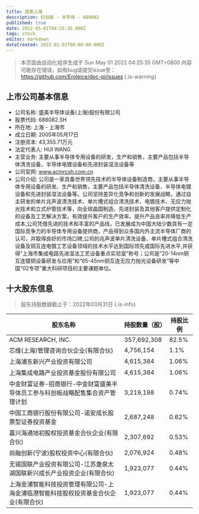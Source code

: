 ```yaml
---
title: 盛美上海
description: 科创板 - 半导体 - 688082
published: true
date: 2022-05-01T04:25:35.000Z
tags: stock
editor: markdown
dateCreated: 2022-01-01T00:00:00.000Z
---
```


> 本页面由自动化程序生成于 Sun May 01 2022 04:25:35 GMT+0800
> 内容可能存在错误，如有bug请提交issue至：https://github.com/Eroleice/doc-pi/issues
{.is-warning}

## 上市公司基本信息
- 公司名称: 盛美半导体设备(上海)股份有限公司
- 股票代码: 688082.SH
- 所在地: 上海 - 上海市
- 成立日期: 2005年05月17日
- 注册资本: 43,355.71万元
- 法定代表人: HUI WANG
- 主营业务: 主要从事半导体专用设备的研发，生产和销售，主要产品包括半导体清洗设备，半导体电镀设备和先进封装湿法设备等
- 公司官网: www.acmrcsh.com.cn
- 公司介绍: 公司是一家具备世界领先技术的半导体设备制造商，主要从事半导体专用设备的研发、生产和销售，主要产品包括半导体清洗设备、半导体电镀设备和先进封装湿法设备等。公司坚持差异化竞争和创新的发展战略，通过自主研发的单片兆声波清洗技术、单片槽式组合清洗技术、电镀技术、无应力抛光技术和立式炉管技术等，向全球晶圆制造、先进封装及其他客户提供定制化的设备及工艺解决方案，有效提升客户的生产效率、提升产品良率并降低生产成本,公司凭借先进的技术和丰富的产品线，已发展成为中国大陆少数具有一定国际竞争力的半导体专用设备提供商，产品得到众多国内外主流半导体厂商的认可，并取得良好的市场口碑,公司的兆声波单片清洗设备、单片槽式组合清洗设备及铜互连电镀工艺设备领域的技术水平达到国际领先或国际先进水平,并获得“上海市集成电路先进湿法工艺设备重点实验室”称号；公司是“20-14nm铜互连镀铜设备研发与应用”和“65-45nm铜互连无应力抛光设备研发”等中国“02专项”重大科研项目的主要课题单位。


## 十大股东信息
> 股东持股数据截止于：2022年03月31日
{.is-info}

| 股东名称 | 持股数量（股） | 持股比例 |
| --- | --- | --- |
| ACM RESEARCH, INC. | 357,692,308 | 82.5% |
| 芯维(上海)管理咨询合伙企业(有限合伙) | 4,756,154 | 1.1% |
| 上海浦东新兴产业投资有限公司 | 4,615,384 | 1.06% |
| 上海集成电路产业投资基金股份有限公司 | 4,615,384 | 1.06% |
| 中金财富证券-招商银行-中金财富盛美半导体员工参与科创板战略配售集合资产管理计划 | 3,219,198 | 0.74% |
| 中国工商银行股份有限公司-诺安成长股票型证券投资基金 | 2,687,248 | 0.62% |
| 嘉兴海通旭初股权投资基金合伙企业(有限合伙) | 2,307,692 | 0.53% |
| 尚融创新(宁波)股权投资中心(有限合伙) | 2,076,924 | 0.48% |
| 无锡国联产业投资有限公司-江苏疌泉太湖国联新兴成长产业投资企业(有限合伙) | 1,923,077 | 0.44% |
| 上海金浦智能科技投资管理有限公司-上海金浦临港智能科技股权投资基金合伙企业(有限合伙) | 1,923,077 | 0.44% |




